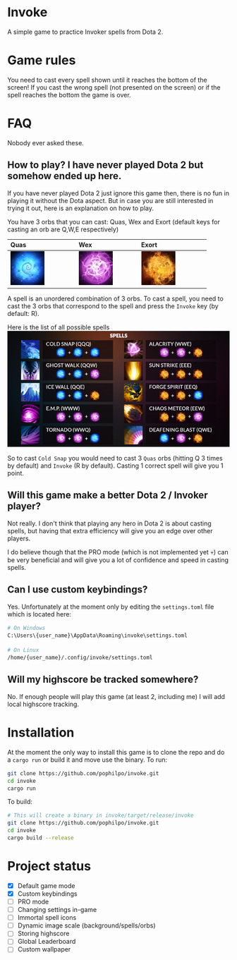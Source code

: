 # Invoke
A simple game to practice Invoker spells from Dota 2.

# Game rules
You need to cast every spell shown until it reaches the bottom of the screen! If you cast the wrong spell (not presented on the screen) or if the spell reaches the bottom the game is over.

# FAQ
Nobody ever asked these.

## How to play? I have never played Dota 2 but somehow ended up here.
If you have never played Dota 2 just ignore this game then, there is no fun in playing it without the Dota aspect. But in case you are still interested in trying it out, here is an explanation on how to play.

You have 3 orbs that you can cast: Quas, Wex and Exort (default keys for casting an orb are Q,W,E respectively)

| Quas                            | Wex                           | Exort                             |
|---------------------------------|-------------------------------|-----------------------------------|
| ![quas](readme_images/quas.png) | ![wex](readme_images/wex.png) | ![exort](readme_images/exort.png) |

A spell is an unordered combination of 3 orbs. To cast a spell, you need to cast the 3 orbs that correspond to the spell and press the `Invoke` key (by default: R).

Here is the list of all possible spells
![spells](readme_images/spells.jpg)

So to cast `Cold Snap` you would need to cast 3 `Quas` orbs (hitting Q 3 times by default) and `Invoke` (R by default). Casting 1 correct spell will give you 1 point.
## Will this game make a better Dota 2 / Invoker player?
Not really. I don't think that playing any hero in Dota 2 is about casting spells, but having that extra efficiency will give you an edge over other players.

I do believe though that the PRO mode (which is not implemented yet :skull:) can be very beneficial and will give you a lot of confidence and speed in casting spells.
## Can I use custom keybindings?
Yes. Unfortunately at the moment only by editing the `settings.toml` file which is located here:

``` sh
# On Windows
C:\Users\{user_name}\AppData\Roaming\invoke\settings.toml

# On Linux
/home/{user_name}/.config/invoke/settings.toml
```
## Will my highscore be tracked somewhere?
No. If enough people will play this game (at least 2, including me) I will add local highscore tracking.
# Installation
At the moment the only way to install this game is to clone the repo and do a `cargo run` or build it and move use the binary. To run:

``` sh
git clone https://github.com/pophilpo/invoke.git
cd invoke
cargo run
```

To build:
``` sh
# This will create a binary in invoke/target/release/invoke
git clone https://github.com/pophilpo/invoke.git
cd invoke
cargo build --release
```
# Project status

- [x] Default game mode
- [x] Custom keybindings
- [ ] PRO mode
- [ ] Changing settings in-game
- [ ] Immortal spell icons
- [ ] Dynamic image scale (background/spells/orbs)
- [ ] Storing highscore
- [ ] Global Leaderboard
- [ ] Custom wallpaper
